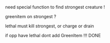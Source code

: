 need special function to find strongest creature !

greenitem on strongest ?

lethal must kill strongest, or charge or drain


if opp have lethal dont add GreenItem !!!  DONE